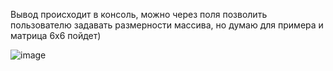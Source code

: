 Вывод происходит в консоль, можно через поля позволить пользователю задавать размерности массива, но думаю для примера и матрица 6x6 пойдет)

![image](https://github.com/user-attachments/assets/afd4686f-dbfd-4895-99e4-f70d12d14a0a)

